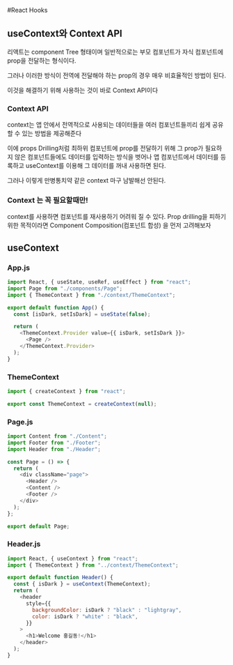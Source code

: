 #React Hooks

## useContext와 Context API

리액트는 component Tree 형태이며
일반적으로는 부모 컴포넌트가 자식 컴포넌트에
prop을 전달하는 형식이다.

그러나 이러한 방식이 전역에 전달해야 하는 prop의 경우
매우 비효율적인 방법이 된다.

이것을 해결하기 위해 사용하는 것이 바로 Context API이다

### Context API

context는 앱 안에서 전역적으로 사용되는 데이터들을
여러 컴포넌트들끼리 쉽게 공유할 수 있는 방법을 제공해준다

이에 props Drilling처럼 최하위 컴포넌트에 prop를 전달하기 위해
그 prop가 필요하지 않은 컴포넌트들에도 데이터를 입력하는 방식을
벗어나 앱 컴포넌트에서 데이터를 등록하고
useContext를 이용해 그 데이터를 꺼내 사용하면 된다.

그러나 이렇게 만병통치약 같은 context 마구 남발해선 안된다.

### Context 는 꼭 필요할때만!

context를 사용하면 컴포넌트를 재사용하기 어려워 질 수 있다.
Prop drilling을 피하기 위한 목적이라면 Component Composition(컴포넌트 합성)
을 먼저 고려해보자

## useContext

### App.js

```javascript
import React, { useState, useRef, useEffect } from "react";
import Page from "./components/Page";
import { ThemeContext } from "./context/ThemeContext";

export default function App() {
  const [isDark, setIsDark] = useState(false);

  return (
    <ThemeContext.Provider value={{ isDark, setIsDark }}>
      <Page />
    </ThemeContext.Provider>
  );
}
```

### ThemeContext

```javascript
import { createContext } from "react";

export const ThemeContext = createContext(null);
```

### Page.js

```javascript
import Content from "./Content";
import Footer from "./Footer";
import Header from "./Header";

const Page = () => {
  return (
    <div className="page">
      <Header />
      <Content />
      <Footer />
    </div>
  );
};

export default Page;
```

### Header.js

```javascript
import React, { useContext } from "react";
import { ThemeContext } from "../context/ThemeContext";

export default function Header() {
  const { isDark } = useContext(ThemeContext);
  return (
    <header
      style={{
        backgroundColor: isDark ? "black" : "lightgray",
        color: isDark ? "white" : "black",
      }}
    >
      <h1>Welcome 홍길동!</h1>
    </header>
  );
}
```
